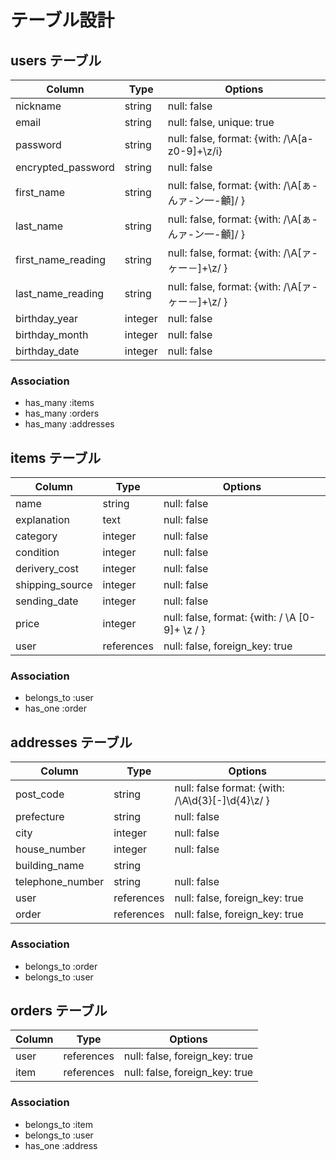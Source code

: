 # テーブル設計

## users テーブル

| Column             | Type    | Options                                             |
| ------------------ | ------- | --------------------------------------------------- |
| nickname           | string  | null: false                                         |
| email              | string  | null: false, unique: true                           |
| password           | string  | null: false, format: {with: /\A[a-z0-9]+\z/i}       |
| encrypted_password | string  | null: false                                         |
| first_name         | string  | null: false, format: {with: /\A[ぁ-んァ-ン一-龥]/ } |
| last_name          | string  | null: false, format: {with: /\A[ぁ-んァ-ン一-龥]/ } |
| first_name_reading | string  | null: false, format: {with: /\A[ァ-ヶー－]+\z/ }    |
| last_name_reading  | string  | null: false, format: {with: /\A[ァ-ヶー－]+\z/ }    |
| birthday_year      | integer | null: false                                         |
| birthday_month     | integer | null: false                                         |
| birthday_date      | integer | null: false                                         |

### Association

- has_many :items
- has_many :orders
- has_many :addresses


## items テーブル

| Column          | Type       | Options                                        |
| --------------- | ---------- | ---------------------------------------------- |
| name            | string     | null: false                                    |
| explanation     | text       | null: false                                    |
| category        | integer    | null: false                                    |
| condition       | integer    | null: false                                    |
| derivery_cost   | integer    | null: false                                    |
| shipping_source | integer    | null: false                                    |
| sending_date    | integer    | null: false                                    |
| price           | integer    | null: false, format: {with: / \A [0-9]+ \z / } |
| user            | references | null: false, foreign_key: true                 |

### Association

- belongs_to :user
- has_one :order


## addresses テーブル

| Column           | Type       | Options                                          |
| ---------------- | ---------- | ------------------------------------------------ |
| post_code        | string     | null: false format: {with: /\A\d{3}[-]\d{4}\z/ } |
| prefecture       | string     | null: false                                      |
| city             | integer    | null: false                                      |
| house_number     | integer    | null: false                                      |
| building_name    | string     |                                                  |
| telephone_number | string     | null: false                                      |
| user             | references | null: false, foreign_key: true                   |
| order            | references | null: false, foreign_key: true                   |

### Association

- belongs_to :order
- belongs_to :user


## orders テーブル

| Column           | Type       | Options                                |
| ---------------- | ---------- | -------------------------------------- |
| user             | references | null: false, foreign_key: true         |
| item             | references | null: false, foreign_key: true         |

### Association

- belongs_to :item
- belongs_to :user
- has_one :address
